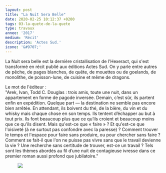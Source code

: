 ```yaml
---
layout: post
title: "La Nuit Sera Belle"
date: 2020-02-25 10:12:37 +0200
tags: 03-la-quete-de-la-quete
type: travaux
annee: '2017'
medium: 'Récit'
description: 'Actes Sud.'
icone: '&#9707;'
---
```

La Nuit sera belle est la dernière cristallisation de l'Hexeract, qui s'est transformé en récit publié aux éditions Actes Sud. On y parle entre autres de pêche, de pages blanches, de quête, de mouettes ou de goelands, de monolithe, de poisson-lune, de cuisine et même de dragons.

Le mot de l'éditeur :<br>
"Arek, Ivan, Todd C. Douglas : trois amis, toute une nuit, dans un appartement en forme de pagode inversée. Demain, c’est sûr, ils partent enfin en expédition. Quelque part — la destination ne semble pas encore bien arrêtée. En attendant, ils boivent du thé, de la bière, du vin et du whisky mais chaque chose en son temps. Ils tentent d’échapper au but à tout prix. Ils font beaucoup plus que ce qu’ils croient et beaucoup moins que ce qu’ils disent. Mais qu'est-ce que « faire » ? Et qu'est-ce que l'oisiveté (à ne surtout pas confondre avec la paresse) ? Comment trouver le temps et l'espace pour faire sans produire, ou pour chercher sans faire ? Comment se fait-il que l'on ne puisse pas vivre sans que le travail devienne la vie ? Une recherche sans certitude de trouver, est-ce un travail ? Tels sont les thèmes abordés au fil d’une nuit de contagieuse ivresse dans ce premier roman aussi profond que jubilatoire."

<figure><img class="photopost-pett" src="{{site.baseurl}}/imgs/lanuitserabelle.gif" onmouseover="this.src='{{site.baseurl}}/imgs/lanuitserabelle.jpg'" onmouseout="this.src='{{site.baseurl}}/imgs/lanuitserabelle.gif'" /></figure>
